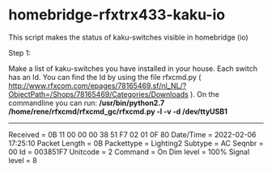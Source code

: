 # homebridge-rfxtrx433-kaku-io
This script makes the status of kaku-switches visible in homebridge (io)  

Step 1:

Make a list of kaku-switches you have installed in your house. Each switch has an Id. You can find the Id by using the file rfxcmd.py ( http://www.rfxcom.com/epages/78165469.sf/nl_NL/?ObjectPath=/Shops/78165469/Categories/Downloads ).
On the commandline you can run: **/usr/bin/python2.7 /home/rene/rfxcmd/rfxcmd_gc/rfxcmd.py  -l -v -d /dev/ttyUSB1**

------------------------------------------------
Received		= 0B 11 00 00 00 38 51 F7 02 01 0F 80
Date/Time		= 2022-02-06 17:25:10
Packet Length		= 0B
Packettype		= Lighting2
Subtype			= AC
Seqnbr			= 00
Id			= 003851F7
Unitcode		= 2
Command			= On
Dim level		= 100%
Signal level		= 8



